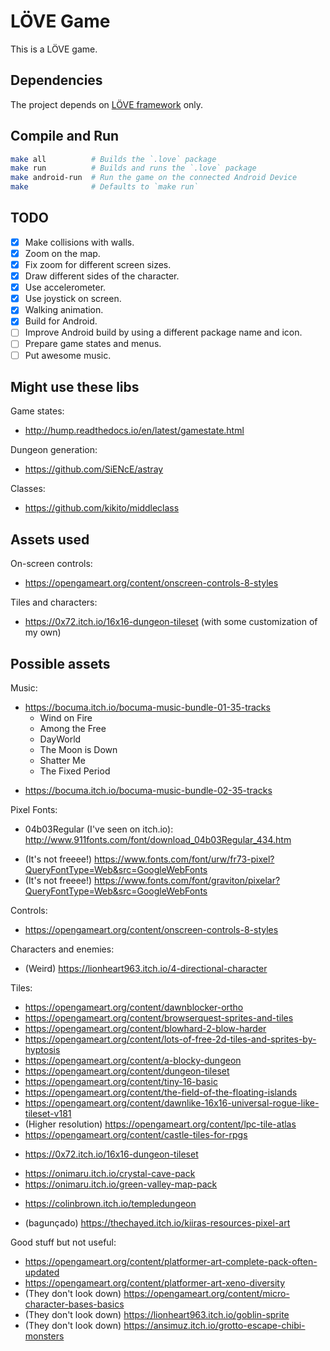 LÖVE Game
=========

This is a LÖVE game.

## Dependencies

The project depends on [LÖVE framework](love2d.org) only.

## Compile and Run

```sh
make all          # Builds the `.love` package
make run          # Builds and runs the `.love` package
make android-run  # Run the game on the connected Android Device
make              # Defaults to `make run`
```

## TODO
 - [x] Make collisions with walls.
 - [x] Zoom on the map.
 - [x] Fix zoom for different screen sizes.
 - [x] Draw different sides of the character.
 - [x] Use accelerometer.
 - [x] Use joystick on screen.
 - [x] Walking animation.
 - [x] Build for Android.
 - [ ] Improve Android build by using a different package name and icon.
 - [ ] Prepare game states and menus.
 - [ ] Put awesome music.

## Might use these libs

Game states:
 - http://hump.readthedocs.io/en/latest/gamestate.html

Dungeon generation:
 - https://github.com/SiENcE/astray

Classes:
 - https://github.com/kikito/middleclass

## Assets used

On-screen controls:
 - https://opengameart.org/content/onscreen-controls-8-styles

Tiles and characters:
 - https://0x72.itch.io/16x16-dungeon-tileset (with some customization of my own)

## Possible assets

Music:
 * https://bocuma.itch.io/bocuma-music-bundle-01-35-tracks
   - Wind on Fire
   - Among the Free
   - DayWorld
   - The Moon is Down
   - Shatter Me
   - The Fixed Period
 - https://bocuma.itch.io/bocuma-music-bundle-02-35-tracks

Pixel Fonts:
 * 04b03Regular (I've seen on itch.io): http://www.911fonts.com/font/download_04b03Regular_434.htm
 - (It's not freeee!) https://www.fonts.com/font/urw/fr73-pixel?QueryFontType=Web&src=GoogleWebFonts
 - (It's not freeee!) https://www.fonts.com/font/graviton/pixelar?QueryFontType=Web&src=GoogleWebFonts

Controls:
 - https://opengameart.org/content/onscreen-controls-8-styles

Characters and enemies:
 - (Weird) https://lionheart963.itch.io/4-directional-character

Tiles:
 - https://opengameart.org/content/dawnblocker-ortho
 - https://opengameart.org/content/browserquest-sprites-and-tiles
 - https://opengameart.org/content/blowhard-2-blow-harder
 - https://opengameart.org/content/lots-of-free-2d-tiles-and-sprites-by-hyptosis
 - https://opengameart.org/content/a-blocky-dungeon
 - https://opengameart.org/content/dungeon-tileset
 - https://opengameart.org/content/tiny-16-basic
 - https://opengameart.org/content/the-field-of-the-floating-islands
 - https://opengameart.org/content/dawnlike-16x16-universal-rogue-like-tileset-v181
 - (Higher resolution) https://opengameart.org/content/lpc-tile-atlas
 - https://opengameart.org/content/castle-tiles-for-rpgs
 * https://0x72.itch.io/16x16-dungeon-tileset
 - https://onimaru.itch.io/crystal-cave-pack
 - https://onimaru.itch.io/green-valley-map-pack
 * https://colinbrown.itch.io/templedungeon
 - (bagunçado) https://thechayed.itch.io/kiiras-resources-pixel-art

Good stuff but not useful:
 - https://opengameart.org/content/platformer-art-complete-pack-often-updated
 - https://opengameart.org/content/platformer-art-xeno-diversity
 - (They don't look down) https://opengameart.org/content/micro-character-bases-basics
 - (They don't look down) https://lionheart963.itch.io/goblin-sprite
 - (They don't look down) https://ansimuz.itch.io/grotto-escape-chibi-monsters
